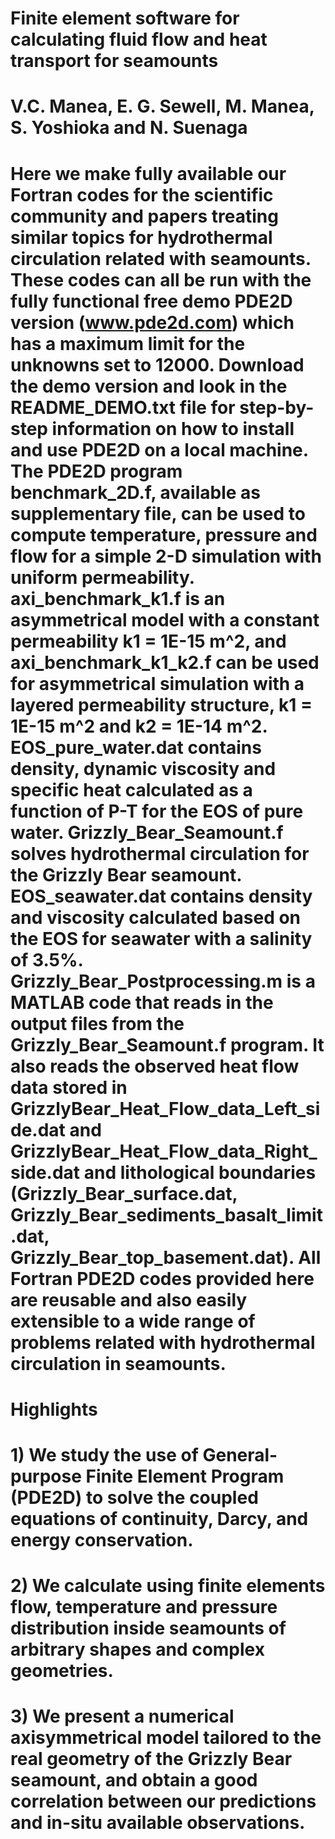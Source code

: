 # Finite element software for calculating fluid flow and heat transport for seamounts 

# V.C. Manea, E. G. Sewell, M. Manea, S. Yoshioka and N. Suenaga


#  Here we make fully available our Fortran codes for the scientific community and papers treating similar topics for hydrothermal circulation related with seamounts. These codes can  all be run with the fully functional free demo PDE2D version (www.pde2d.com) which has a maximum limit for the unknowns set to 12000. Download the demo version and look in the README_DEMO.txt file for step-by-step information on how to install and use PDE2D on a local machine. The PDE2D program benchmark_2D.f, available as supplementary file, can be used to compute temperature, pressure and flow for a simple 2-D simulation with uniform permeability. axi_benchmark_k1.f is an asymmetrical model with a constant permeability k1 = 1E-15 m^2, and  axi_benchmark_k1_k2.f can be used for asymmetrical simulation with a layered permeability structure, k1 = 1E-15 m^2 and k2 = 1E-14 m^2. EOS_pure_water.dat contains density, dynamic viscosity and specific heat calculated as a function of P-T for the EOS of pure water. Grizzly_Bear_Seamount.f solves hydrothermal circulation for the Grizzly Bear seamount. EOS_seawater.dat contains density and viscosity calculated based on the EOS for seawater with a salinity of 3.5%. Grizzly_Bear_Postprocessing.m is a MATLAB code that reads in the output files from the Grizzly_Bear_Seamount.f program. It also reads the observed heat flow data stored in GrizzlyBear_Heat_Flow_data_Left_side.dat and GrizzlyBear_Heat_Flow_data_Right_side.dat and lithological boundaries (Grizzly_Bear_surface.dat, Grizzly_Bear_sediments_basalt_limit.dat, Grizzly_Bear_top_basement.dat). All Fortran PDE2D codes provided here are reusable and also easily extensible to a wide range of problems related with hydrothermal circulation in seamounts. 

# Highlights

# 1) We study the use of General-purpose Finite Element Program (PDE2D) to solve the coupled equations of continuity, Darcy, and energy conservation.
# 2) We calculate using finite elements flow, temperature and pressure distribution inside seamounts of arbitrary shapes and complex geometries. 
# 3) We present a numerical axisymmetrical model tailored to the real geometry of the Grizzly Bear seamount, and obtain a good correlation between our predictions and in-situ available observations.
